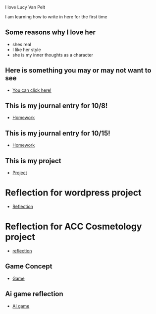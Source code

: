 I love Lucy Van Pelt

I am learning how to write in here for the first time

## Some reasons why I love her

* shes real
* I like her style
* she is my inner thoughts as a character

## Here is something you may or may not want to see

- [You can click here!](MyIntrests.md)

## This is my journal entry for 10/8!

- [Homework](entries/homeworkfor08.md)

## This is my journal entry for 10/15!

- [Homework](entries/homeworkfor1015.md)

## This is my project 
- [Project](https://busy412.wordpress.com/)

# Reflection for wordpress project
- [Reflection](entries/ProjectReflection.md)

# Reflection for ACC Cosmetology project
- [reflection](entries/accprogram.md)

## Game Concept
- [Game](entries/game.md)

## Ai game reflection
- [AI game](entries/aireflection.md)
